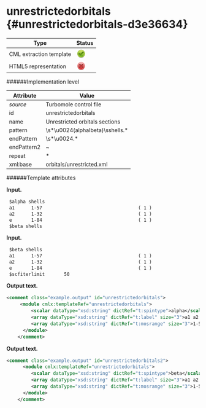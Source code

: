 # unrestrictedorbitals {#unrestrictedorbitals-d3e36634}


| Type                                                                                                                                                | Status                                                                                                                                              |
|----|----|
| CML extraction template                                                                                                                             | ![](/imgs/Total.png)                                                                                                                                |
| HTML5 representation                                                                                                                                | ![](/imgs/None.png)                                                                                                                                 |

######Implementation level

| Attribute                                                                                                                                           | Value                                                                                                                                               |
|----|----|
| *source*                                                                                                                                            | Turbomole control file                                                                                                                              |
| id                                                                                                                                                  | unrestrictedorbitals                                                                                                                                |
| name                                                                                                                                                | Unrestricted orbitals sections                                                                                                                      |
| pattern                                                                                                                                             | \\s\*\\u0024(alphaIbeta)\\sshells.\*                                                                                                                |
| endPattern                                                                                                                                          | \\s\*\\u0024.\*                                                                                                                                     |
| endPattern2                                                                                                                                         | \~                                                                                                                                                  |
| repeat                                                                                                                                              | \*                                                                                                                                                  |
| xml:base                                                                                                                                            | orbitals/unrestricted.xml                                                                                                                           |

######Template attributes

**Input.**

     $alpha shells
     a1      1-57                                   ( 1 )
     a2      1-32                                   ( 1 )
     e       1-84                                   ( 1 )
     $beta shells   
        

**Input.**

     $beta shells
     a1      1-57                                   ( 1 )
     a2      1-32                                   ( 1 )
     e       1-84                                   ( 1 )
     $scfiterlimit       50     
        

**Output text.**

```xml
<comment class="example.output" id="unrestrictedorbitals">
     <module cmlx:templateRef="unrestrictedorbitals">
         <scalar dataType="xsd:string" dictRef="t:spintype">alpha</scalar>
         <array dataType="xsd:string" dictRef="t:label" size="3">a1 a2 e</array>
         <array dataType="xsd:string" dictRef="t:mosrange" size="3">1-57 1-32 1-84</array>
      </module>
    </comment>
```

**Output text.**

```xml
<comment class="example.output" id="unrestrictedorbitals2">   
      <module cmlx:templateRef="unrestrictedorbitals">
         <scalar dataType="xsd:string" dictRef="t:spintype">beta</scalar>
         <array dataType="xsd:string" dictRef="t:label" size="3">a1 a2 e</array>
         <array dataType="xsd:string" dictRef="t:mosrange" size="3">1-57 1-32 1-84</array>
      </module>   
    </comment>
```
